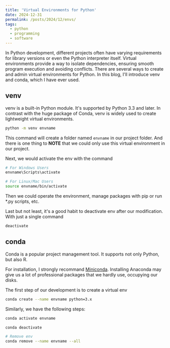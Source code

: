 ```yaml
---
title: 'Virtual Environments for Python'
date: 2024-12-31
permalink: /posts/2024/12/envs/
tags:
  - python
  - programming
  - software
---
```


In Python development, different projects often have varying requirements for library versions or even the Python interpreter itself. Virtual environments provide a way to isolate dependencies, ensuring smooth program execution and avoiding conflicts. There are several ways to create and admin virtual environments for Python. In this blog, I'll introduce venv and conda, which I have ever used.

## venv

venv is a built-in Python module. It's supported by Python 3.3 and later. In contrast with the huge package of Conda, venv is widely used to create lightweight virtual environments.

```bash
python -m venv envname
```

This command will create a folder named `envname` in our project folder. And there is one thing to **NOTE** that we could only use this virtual environment in our project.

Next, we would activate the env with the command

```bash
# For Windows Users
envname\Scripts\activate

# For Linux/Mac Users
source envname/bin/activate
```

Then we could operate the environment, manage packages with pip or run *.py scripts, etc.

Last but not least, it's a good habit to deactivate env after our modification. With just a single command

```powershell
deactivate
```

## conda

Conda is a popular project management tool. It supports not only Python, but also R.

For installation, I strongly recommand [Miniconda](https://www.anaconda.com/docs/getting-started/miniconda/install). Installing Anaconda may give us a lot of professional packages that we hardly use, occupying our disks.

The first step of our development is to create a virtual env

```bash
conda create --name envname python=3.x
```

Similarly, we have the following steps:

```bash
conda activate envname

conda deactivate

# Remove env
conda remove --name envname --all
```